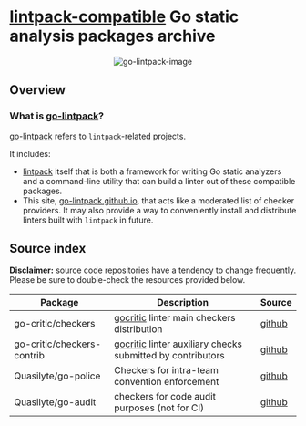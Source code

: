 # [lintpack-compatible](https://github.com/go-lintpack/lintpack) Go static analysis packages archive

<p align="center">
<img align="center" src="https://avatars2.githubusercontent.com/u/43554460?s=400&u=58fe1c0482a626200c8e99844a275e58bb79dbee&v=4" alt="go-lintpack-image"/>
</p>

## Overview

### What is [go-lintpack](https://github.com/go-lintpack)?

[go-lintpack](https://github.com/go-lintpack) refers to `lintpack`-related projects.

It includes:
* [lintpack](https://github.com/go-lintpack/lintpack) itself that is both a framework for writing Go static analyzers and a command-line utility that can build a linter out of these compatible packages.
* This site, [go-lintpack.github.io](https://github.com/go-lintpack/go-lintpack.github.io), that acts like a moderated list of  checker providers. It may also provide a way to conveniently install and distribute linters built with `lintpack` in future.

## Source index

**Disclaimer:** source code repositories have a tendency to change frequently.<br>
Please be sure to double-check the resources provided below.

| Package | Description | Source |
|---|---|---|
| go-critic/checkers | [gocritic](https://go-critic.github.io) linter main checkers distribution | [github](https://github.com/go-critic/checkers) |
| go-critic/checkers-contrib | [gocritic](https://go-critic.github.io) linter auxiliary checks submitted by contributors | [github](https://github.com/go-critic/checkers-contrib) |
| Quasilyte/go-police | Checkers for intra-team convention enforcement | [github](https://github.com/Quasilyte/go-police) |
| Quasilyte/go-audit | checkers for code audit purposes (not for CI) | [github](https://github.com/Quasilyte/go-audit) |
